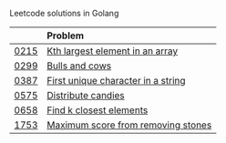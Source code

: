 Leetcode solutions in Golang

| |Problem|
|:---:|:---|
| [0215](https://leetcode.com/problems/kth-largest-element-in-an-array) |[Kth largest element in an array](0215_kth-largest-element-in-an-array/)|
| [0299](https://leetcode.com/problems/bulls-and-cows) |[Bulls and cows](0299_bulls-and-cows/)|
| [0387](https://leetcode.com/problems/first-unique-character-in-a-string) |[First unique character in a string](0387_first-unique-character-in-a-string/)|
| [0575](https://leetcode.com/problems/distribute-candies) |[Distribute candies](0575_distribute-candies/)|
| [0658](https://leetcode.com/problems/find-k-closest-elements) |[Find k closest elements](0658_find-k-closest-elements/)|
| [1753](https://leetcode.com/problems/maximum-score-from-removing-stones) |[Maximum score from removing stones](1753_maximum-score-from-removing-stones/)|


